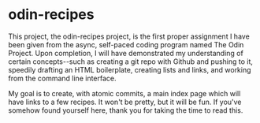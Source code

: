 # odin-recipes

This project, the odin-recipes project, is the first proper assignment I have been given from the async, self-paced coding
program named The Odin Project. Upon completion, I will have demonstrated my understanding of certain concepts--such as
creating a git repo with Github and pushing to it, speedily drafting an HTML boilerplate, creating lists and links, and
working from the command line interface.

My goal is to create, with atomic commits, a main index page which will have links to a few recipes. It won't be pretty, 
but it will be fun. If you've somehow found yourself here, thank you for taking the time to read this.
